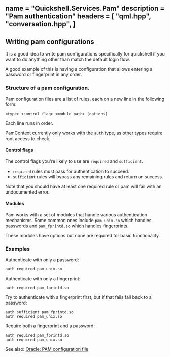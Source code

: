 name = "Quickshell.Services.Pam"
description = "Pam authentication"
headers = [
	"qml.hpp",
	"conversation.hpp",
]
-----

## Writing pam configurations

It is a good idea to write pam configurations specifically for quickshell
if you want to do anything other than match the default login flow.

A good example of this is having a configuration that allows entering a password
or fingerprint in any order.

### Structure of a pam configuration.
Pam configuration files are a list of rules, each on a new line in the following form:
```
<type> <control_flag> <module_path> [options]
```

Each line runs in order.

PamContext currently only works with the `auth` type, as other types require root
access to check.

#### Control flags
The control flags you're likely to use are `required` and `sufficient`.
- `required` rules must pass for authentication to succeed.
- `sufficient` rules will bypass any remaining rules and return on success.

Note that you should have at least one required rule or pam will fail with an undocumented error.

#### Modules
Pam works with a set of modules that handle various authentication mechanisms.
Some common ones include `pam_unix.so` which handles passwords and `pam_fprintd.so`
which handles fingerprints.

These modules have options but none are required for basic functionality.

### Examples

Authenticate with only a password:
```
auth required pam_unix.so
```

Authenticate with only a fingerprint:
```
auth required pam_fprintd.so
```

Try to authenticate with a fingerprint first, but if that fails fall back to a password:
```
auth sufficient pam_fprintd.so
auth required pam_unix.so
```

Require both a fingerprint and a password:
```
auth required pam_fprintd.so
auth required pam_unix.so
```


See also: [Oracle: PAM configuration file](https://docs.oracle.com/cd/E19683-01/816-4883/pam-32/index.html)
